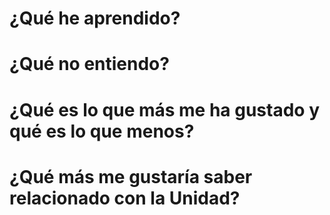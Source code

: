 # ¿Qué he aprendido?
# ¿Qué no entiendo?
# ¿Qué es lo que más me ha gustado y qué es lo que menos?
# ¿Qué más me gustaría saber relacionado con la Unidad?
